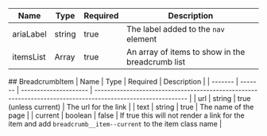 | Name      | Type                  | Required | Description                                      |
| --------- | --------------------- | -------- | ------------------------------------------------ |
| ariaLabel | string                | true     | The label added to the `nav` element             |
| itemsList | Array<BreadcrumbItem> | true     | An array of items to show in the breadcrumb list |

## BreadcrumbItem
| Name | Type | Required | Description |
| ------- | ------- | --------------------- | ----------------------------------------------------------------------------------------------------------- |
| url | string | true (unless current) | The url for the link |
| text | string | true | The name of the page |
| current | boolean | false | If true this will not render a link for the item and add `breadcrumb__item--current` to the item class name |
